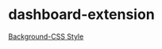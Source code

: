 # dashboard-extension
[Background-CSS Style](https://css-tricks.com/perfect-full-page-background-image/#awesome-easy-progressive-css3-way)
